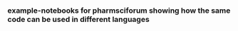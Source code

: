 ### example-notebooks for pharmsciforum showing how the same code can be used in different languages

